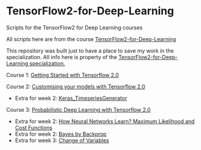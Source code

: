 # TensorFlow2-for-Deep-Learning
Scripts for the TensorFlow2 for Deep Learning courses

All scripts here are from the course [TensorFlow2-for-Deep-Learning](https://www.coursera.org/specializations/tensorflow2-deeplearning)

This repository was built just to have a place to save my work in the specialization. All info here is property of the [TensorFlow2-for-Deep-Learning specialization.](https://www.coursera.org/specializations/tensorflow2-deeplearning)

Course 1: [Getting Started with Tensorflow 2.0](https://github.com/DiegoCorona/TensorFlow2-for-Deep-Learning/tree/main/Course_1%20Getting%20Started%20with%20Tensorflow%202.0)

Course 2: [Customising your models with Tensorflow 2.0](https://github.com/DiegoCorona/TensorFlow2-for-Deep-Learning/tree/main/Course_2%20Customising%20your%20models%20with%20TensorFlow%202.0)
- Extra for week 2: [Keras_TimeseriesGenerator](https://github.com/DiegoCorona/TensorFlow2-for-Deep-Learning/blob/main/Week2_Keras_TimeseriesGenerator.ipynb)  

Course 3: [Probabilistic Deep Learning with Tensorflow 2.0]()

- Extra for week 2: [How Neural Networks Learn? Maximum Likelihood and Cost Functions](https://github.com/DiegoCorona/TensorFlow2-for-Deep-Learning/blob/main/Week2_Maximum_likelihood_estimation.pdf)
- Extra for week 2: [Bayes by Backprop](https://github.com/DiegoCorona/TensorFlow2-for-Deep-Learning/blob/main/Week2_Bayes_by_backprop.pdf)
- Extra for week 3: [Change of Variables](https://github.com/DiegoCorona/TensorFlow2-for-Deep-Learning/blob/main/Week3_Change_of_variables.pdf) 
